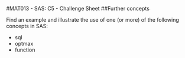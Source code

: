 #MAT013 - SAS: C5 - Challenge Sheet
##Further concepts

Find an example and illustrate the use of one (or more) of the following concepts in SAS:

- sql
- optmax
- function
